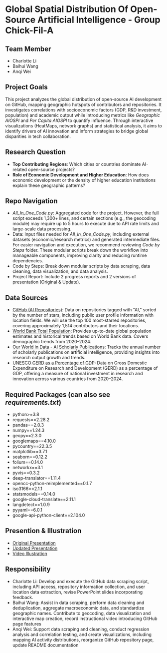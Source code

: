 # Global Spatial Distribution Of Open-Source Artificial Intelligence - Group Chick-Fil-A

## Team Member
- Charlotte Li
- Baihui Wang 
- Anqi Wei

## Project Goals
This project analyzes the global distribution of open-source AI development on GitHub, mapping geographic hotspots of contributors and repositories. It investigates correlations with socioeconomic factors (GDP, R&D investment, population) and academic output while introducing metrics like *Geographic AIOSPI* and *Per Capita AIOSPI* to quantify influence. Through interactive visualizations (HeatMaps, network graphs) and statistical analysis, it aims to identify drivers of AI innovation and inform strategies to bridge global disparities in tech collaboration.

## Research Question
- **Top Contributing Regions**: Which cities or countries dominate AI-related open-source projects?
- **Role of Economic Development and Higher Education**: How does economic development or the density of higher education institutions explain these geographic patterns?

## Repo Navigation
- *All_In_One_Code.py*: Aggregated code for the project. However, the full script exceeds 1,300+ lines, and certain sections (e.g., the geocoding module) may require up to 5 hours to execute due to API rate limits and large-scale data processing. 
- Data: Input files needed for *All_In_One_Code.py*, including external datasets (economic/research metrics) and generated intermediate files.
For easier navigation and execution, we recommend reviewing *Code by Steps* folder. These modular scripts break down the workflow into manageable components, improving clarity and reducing runtime dependencies.
- Code by Steps: Break down modular scripts by data scraping, data cleaning, data visualization, and data analysis.
- Project Report: Include 2 progress reports and 2 versions of presentation (Original & Update).

## Data Sources 
- [GitHub (AI Repositories)](https://github.com/topics/ai): Data on repositories tagged with "AI," sorted by the number of stars, including public user profile information with location fields. We will use the top 100 most-starred repositories, covering approximately 1,514 contributors and their locations.
- [World Bank Total Population](https://www.bing.com/search?pglt=2339&q=world+bank+total+population&cvid=3ad414a6781e449a9a830473747e2d65&gs_lcrp=EgRlZGdlKgYIABBFGDkyBggAEEUYOTIGCAEQABhAMgYIAhAAGEAyBggDEAAYQDIGCAQQABhAMgYAyBggFEAAYQDIGCAYQABhAMgYIBxAAGEAyBggIEAAYQNIBQg4MDc5ajBqMagCALACAA&FORM=ANNTA1&PC=U531): Provides up-to-date global population estimates and historical trends based on World Bank data. Covers demographic trends from 2020–2024.  
- [Our World in Data - AI Scholarly Publications](https://ourworldindata.org/grapher/annual-scholarly-publications-on-artificial-intelligence): Tracks the annual number of scholarly publications on artificial intelligence, providing insights into research output growth and trends.  
- [UNESCO GERD as a Percentage of GDP](https://databrowser.uis.unesco.org/): Data on Gross Domestic Expenditure on Research and Development (GERD) as a percentage of GDP, offering a measure of national investment in research and innovation across various countries from 2020–2024.

## Required Packages (can also see *requirements.txt*)
- python>=3.8
- requests==2.28.2
- pandas==2.0.3
- numpy==1.24.3
- geopy==2.3.0
- googlemaps==4.10.0
- pycountry==22.3.5
- matplotlib==3.7.1
- seaborn==0.12.2
- folium==0.14.0
- networkx==3.1
- pyvis==0.3.2
- deep-translator==1.11.4
- opencc-python-reimplemented==0.1.7
- iso3166==2.1.1
- statsmodels==0.14.0
- google-cloud-translate==2.11.1
- langdetect==1.0.9
- pyyaml==6.0.1
- google-api-python-client==2.104.0

## Presention & Illustration
- [Original Presentation](https://github.com/macs30112-winter25/final-project-chick-fil-a/blob/3431ec98d10c2042a8730fef0bcb82da1ba1a9e5/Project%20report/Original%20Slides.pdf)
- [Updated Presentation](https://github.com/macs30112-winter25/final-project-chick-fil-a/blob/7d3e911cd9c486bd9f41423dc1c856e7285a47ad/Project%20report/Updated%20Slides.pdf)
- [Video Illustration](https://drive.google.com/file/d/1DYlvbbOr0yDNUHhSNlcY_oGL9oRAKPWN/view?usp=sharing)

## Responsibility
- Charlotte Li: Develop and execute the GitHub data scraping script, including API access, repository information collection, and user location data extraction, revise PowerPoint slides incorporating feedback.
- Baihui Wang: Assist in data scraping, perform data cleaning and deduplication, aggregate macroeconomic data, and standardize geographic names. Contribute to geocoding, data visualization and interactive map creation, record instructional video introducing GitHub page features
- Anqi Wei: Support data scraping and cleaning, conduct regression analysis and correlation testing, and create visualizations, including mapping AI activity distributions, reorganize GitHub repository page, update README documentation
